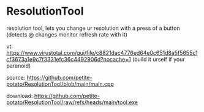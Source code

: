 # ResolutionTool
resolution tool, lets you change ur resolution with a press of a button (detects @ changes monitor refresh rate with it)

vt: https://www.virustotal.com/gui/file/c8821dac4776ed64e0c651d8a5f5655c1cf3673a1e9c7f3331efc36c4492906d?nocache=1 (build it urself if your paranoid)

source: https://github.com/petite-potato/ResolutionTool/blob/main/main.cpp

download: https://github.com/petite-potato/ResolutionTool/raw/refs/heads/main/tool.exe
